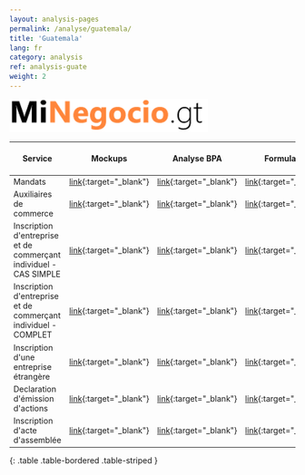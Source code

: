 ```yaml
---
layout: analysis-pages
permalink: /analyse/guatemala/
title: 'Guatemala'
lang: fr
category: analysis
ref: analysis-guate
weight: 2
---
```


![MiNegocio.gt](/img/MiNegocio-logo.png)  


Service | Mockups | Analyse BPA | Formulaire | Personne en charge
--- | --- | --- | --- |--- 
Mandats| [link](https://ipat3b.axshare.com/#p=guide){:target="_blank"} | [link](https://docs.google.com/document/d/1m4G1POp3kH9KExj7QdfN18iQ1Vmuszitr2-Rq82IxYQ/edit?usp=sharing){:target="_blank"} | [link](https://docs.google.com/spreadsheets/d/1ETYWnlpX1Gkvfy3niq8X_yNKgLBuV6Fuaov-0RRET4Q/edit?usp=sharing){:target="_blank"} | Kamil
Auxiliaires de commerce | [link](https://nhtcnz.axshare.com/#p=guide){:target="_blank"} | [link](https://docs.google.com/document/d/1Zf9egN8XRIzvqoCt32tPYu_s8NehPgAn4QKKLG4pSd4/edit?usp=sharing){:target="_blank"} | [link](https://docs.google.com/spreadsheets/d/1vXlfTar6cZ_OVdQN0MIbCteZirrwyTqUc83YE4Q1j4M/edit?usp=sharing){:target="_blank"} | Kamil
Inscription d'entreprise et de commerçant individuel - CAS SIMPLE| [link](https://87qkeb.axshare.com/#p=guide){:target="_blank"} | [link](https://docs.google.com/document/d/1nAhjy0omqEUIV1qaNOWOj7vqXR7mnLViFpn2MMH1-9I/edit?usp=sharing){:target="_blank"} | [link](https://docs.google.com/spreadsheets/d/1PXg6pgUUUvxYgGQaZpp3qzmvembv-XLncH6OYTdW1ZA/edit?usp=sharing){:target="_blank"} | Brian
Inscription d'entreprise et de commerçant individuel - COMPLET| [link](https://6rg64n.axshare.com/#p=guide){:target="_blank"} | [link](https://docs.google.com/document/d/17dhdSjxy6EHvbNy4rPAn8ne4C-e9HpN_QR0He9MupWM/edit?usp=sharing){:target="_blank"} | [link](https://docs.google.com/spreadsheets/d/1sZP6VT7CvNfartWU8EAfheCRk_3fDChKNtn9xNJTyPs/edit?usp=sharing){:target="_blank"}
Inscription d'une entreprise étrangère| [link](){:target="_blank"} | [link](https://drive.google.com/open?id=1BYfxb_5cnGd8QSRFYyIVctHzprRiUveQVZ6ggfezlQ8){:target="_blank"} | [link](https://drive.google.com/open?id=17e89-GkeTPMep2mI24AJbPoG3JA3Onvhk1nhuMVRxk0){:target="_blank"} | 
Declaration d'émission d'actions | [link](https://3atwvi.axshare.com/#p=guide){:target="_blank"} | [link](https://docs.google.com/document/d/1JfEksxou2MAw6i1Yh0Kq2vpubdmsCcTz_IlMIH3rkaw/edit?usp=sharing){:target="_blank"} | [link](https://docs.google.com/spreadsheets/d/1UmUc12btO11hpp2qs5uhvIuEeidyDjrFH1J_efVIbXU/edit?usp=sharing){:target="_blank"} | 
Inscription d'acte d'assemblée | [link](https://hc2oh5.axshare.com/#p=guide){:target="_blank"} | [link](https://docs.google.com/document/d/1wv6BiRnoNbLFFntYcrf0O8LSODp9GjdhQPlGrfu7aGo/edit?usp=sharing){:target="_blank"} | [link](https://docs.google.com/spreadsheets/d/1_BKRbOxPxiOBnz921bj5kOwnf3VQoo10ert9_HAJUDM/edit?usp=sharing){:target="_blank"} | 
{: .table .table-bordered .table-striped }